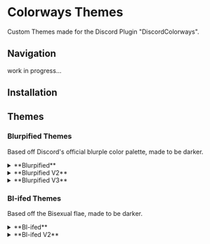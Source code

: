 # Colorways Themes
Custom Themes made for the Discord Plugin "DiscordColorways".

## Navigation
work in progress...

## Installation

## Themes
### Blurpified Themes
Based off Discord's official blurple color palette, made to be darker.

<details>
<summary>**Blurpified**</summary>
	<img src="https://github.com/kingofcube/colorways_themes/assets/138169081/4f4fa8b8-72d7-49e8-8327-1aa3daa21ee9"/>
</details>

<details>
<summary>**Blurpified V2**</summary>
	<img src="https://github.com/kingofcube/colorways_themes/assets/138169081/c9a910fa-4657-4e95-a710-a8a3ea503978"/>
</details>

<details>
<summary>**Blurpified V3**</summary>
	<img src="https://github.com/kingofcube/colorways_themes/assets/138169081/eb2a2ae7-7bcc-485b-8a21-87edb9ef1329"/>
</details>

### BI-ifed Themes
Based off the Bisexual flae, made to be darker.
<details>
<summary>**BI-ifed**</summary>
	<img src="https://github.com/kingofcube/colorways_themes/assets/138169081/e81c3f1c-9b2a-4013-a9a4-0a6fa47932c2"/>
</details>

<details>
<summary>**BI-ifed V2**</summary>
	<img src="https://github.com/kingofcube/colorways_themes/assets/138169081/1f9e4252-6ca5-4d82-863a-68c85ba97523"/>
</details>
